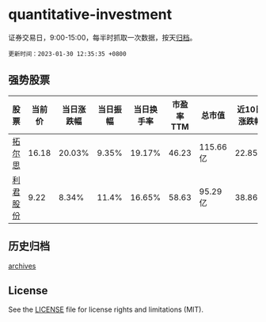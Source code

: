 # quantitative-investment

证券交易日，9:00-15:00，每半时抓取一次数据，按天[归档](archives)。

`更新时间：2023-01-30 12:35:35 +0800`

## 强势股票

|股票|当前价|当日涨跌幅|当日振幅|当日换手率|市盈率TTM|总市值|近10日涨跌幅|
|----|----|----|----|----|----|----|----|
|[拓尔思](https://xueqiu.com/S/SZ300229)|16.18|20.03%|9.35%|19.17%|46.23|115.66亿|22.85%|
|[利君股份](https://xueqiu.com/S/SZ002651)|9.22|8.34%|11.4%|16.65%|58.63|95.29亿|38.86%|

## 历史归档

[archives](archives)

## License

See the [LICENSE](LICENSE) file for license rights and limitations (MIT).